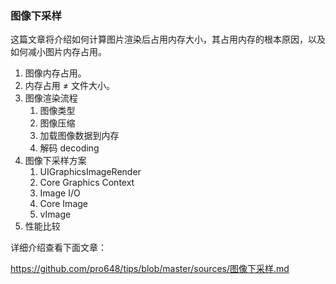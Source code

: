### 图像下采样

这篇文章将介绍如何计算图片渲染后占用内存大小，其占用内存的根本原因，以及如何减小图片内存占用。

1. 图像内存占用。
2. 内存占用 ≠ 文件大小。
3. 图像渲染流程
   1. 图像类型
   2. 图像压缩
   3. 加载图像数据到内存
   4. 解码 decoding
4. 图像下采样方案
   1. UIGraphicsImageRender
   2. Core Graphics Context
   3. Image I/O
   4. Core Image
   5. vImage
5. 性能比较

详细介绍查看下面文章：

<https://github.com/pro648/tips/blob/master/sources/图像下采样.md>

